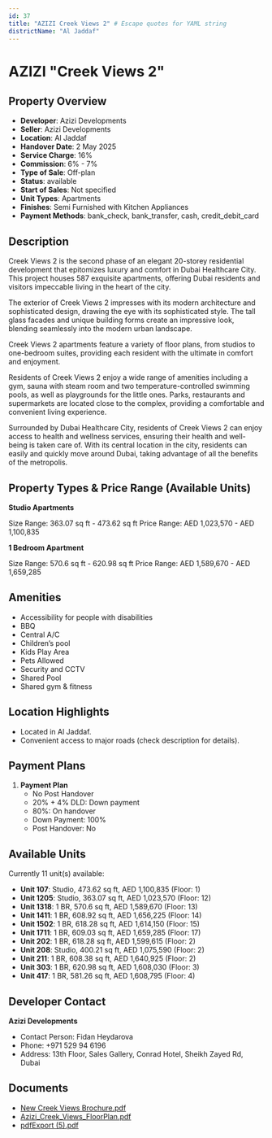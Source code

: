 ```yaml
---
id: 37
title: "AZIZI Creek Views 2" # Escape quotes for YAML string
districtName: "Al Jaddaf"
---
```


# AZIZI "Creek Views 2"

## Property Overview
- **Developer**: Azizi Developments
- **Seller**: Azizi Developments
- **Location**: Al Jaddaf
- **Handover Date**: 2 May 2025
- **Service Charge**: 16%
- **Commission**: 6% - 7%
- **Type of Sale**: Off-plan
- **Status**: available
- **Start of Sales**: Not specified
- **Unit Types**: Apartments
- **Finishes**: Semi Furnished with Kitchen Appliances
- **Payment Methods**: bank_check, bank_transfer, cash, credit_debit_card

## Description
Creek Views 2 is the second phase of an elegant 20-storey residential development that epitomizes luxury and comfort in Dubai Healthcare City. This project houses 587 exquisite apartments, offering Dubai residents and visitors impeccable living in the heart of the city.

The exterior of Creek Views 2 impresses with its modern architecture and sophisticated design, drawing the eye with its sophisticated style. The tall glass facades and unique building forms create an impressive look, blending seamlessly into the modern urban landscape.

Creek Views 2 apartments feature a variety of floor plans, from studios to one-bedroom suites, providing each resident with the ultimate in comfort and enjoyment. 

Residents of Creek Views 2 enjoy a wide range of amenities including a gym, sauna with steam room and two temperature-controlled swimming pools, as well as playgrounds for the little ones. Parks, restaurants and supermarkets are located close to the complex, providing a comfortable and convenient living experience.

Surrounded by Dubai Healthcare City, residents of Creek Views 2 can enjoy access to health and wellness services, ensuring their health and well-being is taken care of. With its central location in the city, residents can easily and quickly move around Dubai, taking advantage of all the benefits of the metropolis.

## Property Types & Price Range (Available Units)
**Studio Apartments**

Size Range: 363.07 sq ft - 473.62 sq ft
Price Range: AED 1,023,570 - AED 1,100,835

**1 Bedroom Apartment**

Size Range: 570.6 sq ft - 620.98 sq ft
Price Range: AED 1,589,670 - AED 1,659,285

## Amenities
- Accessibility for people with disabilities
- BBQ
- Central A/C
- Children’s pool
- Kids Play Area
- Pets Allowed
- Security and CCTV
- Shared Pool
- Shared gym & fitness

## Location Highlights
- Located in Al Jaddaf.
- Convenient access to major roads (check description for details).

## Payment Plans
1. **Payment Plan**
   - No Post Handover
   - 20% + 4% DLD: Down payment
   - 80%: On handover
   - Down Payment: 100%
   - Post Handover: No

## Available Units
Currently 11 unit(s) available:
- **Unit 107**: Studio, 473.62 sq ft, AED 1,100,835 (Floor: 1)
- **Unit 1205**: Studio, 363.07 sq ft, AED 1,023,570 (Floor: 12)
- **Unit 1318**: 1 BR, 570.6 sq ft, AED 1,589,670 (Floor: 13)
- **Unit 1411**: 1 BR, 608.92 sq ft, AED 1,656,225 (Floor: 14)
- **Unit 1502**: 1 BR, 618.28 sq ft, AED 1,614,150 (Floor: 15)
- **Unit 1711**: 1 BR, 609.03 sq ft, AED 1,659,285 (Floor: 17)
- **Unit 202**: 1 BR, 618.28 sq ft, AED 1,599,615 (Floor: 2)
- **Unit 208**: Studio, 400.21 sq ft, AED 1,075,590 (Floor: 2)
- **Unit 211**: 1 BR, 608.38 sq ft, AED 1,640,925 (Floor: 2)
- **Unit 303**: 1 BR, 620.98 sq ft, AED 1,608,030 (Floor: 3)
- **Unit 417**: 1 BR, 581.26 sq ft, AED 1,608,795 (Floor: 4)

## Developer Contact
**Azizi Developments**
- Contact Person: Fidan Heydarova
- Phone: +971 529 94 6196
- Address: 13th Floor, Sales Gallery, Conrad Hotel, Sheikh Zayed Rd, Dubai

## Documents
- [New Creek Views Brochure.pdf](https://cdn.geniemap.net/2023/06/21/Zs6IIZD5fllekqkZTIxrdbuE3ONheBpD4feoCL8O.pdf)
- [Azizi_Creek_Views_FloorPlan.pdf](https://cdn.geniemap.net/2023/06/21/4ilH0IzAG45n9orwsIHKRXKvKerWUalN2gPWy6yA.pdf)
- [pdfExport (5).pdf](https://cdn.geniemap.net/2023/09/01/0MZNoI7NDr8Zcxr87w2OtT30DdzqL7kJGSCnY2ty.pdf)
